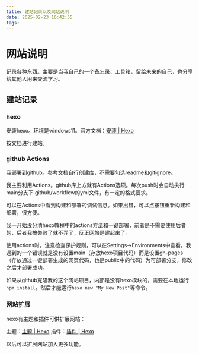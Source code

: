 ```yaml
---
title: 建站记录以及网站说明
date: 2025-02-23 16:42:55
tags:
---
```


<link rel="stylesheet" type="text/css" href="../../css/auto-number-title.css" />
<link rel="stylesheet" type="text/css" href="../css/auto-number-title.css" />

# 网站说明

记录各种东西。主要是当我自己的一个备忘录、工具箱，留给未来的自己，也分享给其他人用来交流学习。

## 建站记录

### hexo

安装hexo。环境是windows11。官方文档：[安装 | Hexo](https://hexo.io/zh-cn/docs/setup)

按文档进行建站。

### github Actions

我部署到github。参考文档自行创建库，不需要勾选readme和gitignore。

我主要利用Actions。github库上方就有Actions选项。每次push时会自动执行main分支下.github/workflow的yml文件，有一定的格式要求。

可以在Actions中看到构建和部署的调试信息。如果出错，可以点按钮重新构建和部署，很方便。

我一开始没分清hexo教程中的actions方法和一键部署，前者是不需要使用后者的，后者我搞失败了就不弄了，反正网站是建起来了。

使用actions时，注意检查保护规则，可以在Settings->Environments中查看。我遇到的一个错误就是没有设置main（存放hexo项目代码）而是设置gh-pages（存放通过一键部署生成的网页代码，也是public中的代码）为可部署分支，修改之后才部署成功。

如果从github克隆我的这个网站项目，内部是没有hexo模块的，需要在本地运行`npm install`。然后才能运行`hexo new "My New Post"`等命令。

### 网站扩展

hexo有主题和插件可供扩展网站：

主题：[主题 | Hexo](https://hexo.io/zh-cn/docs/themes)
插件：[插件 | Hexo](https://hexo.io/zh-cn/docs/plugins)

以后可以扩展网站加入更多功能。
